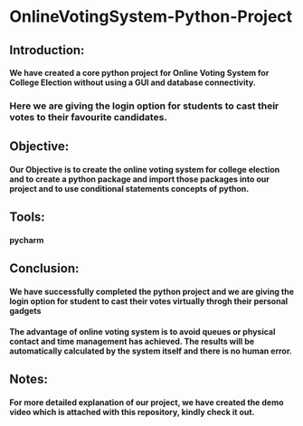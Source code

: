 # OnlineVotingSystem-Python-Project
## Introduction:
#### We have created a core python project for Online Voting System for College Election without using a GUI and database connectivity.
### Here we are giving the login option for students to cast their votes to their favourite candidates.

## Objective:
#### Our Objective is to create the online voting system for college election and to create a python package and import those packages into our project and to use conditional statements concepts of python.

## Tools:
#### pycharm

## Conclusion:
#### We have successfully completed the python project and we are giving the login option for student to cast their votes virtually throgh their personal gadgets
#### The advantage of online voting system is to avoid queues or physical contact and time management has achieved. The results will be automatically calculated by the system itself and there is no human error.

## Notes:
#### For more detailed explanation of our project, we have created the demo video which is attached with this repository, kindly check it out.
